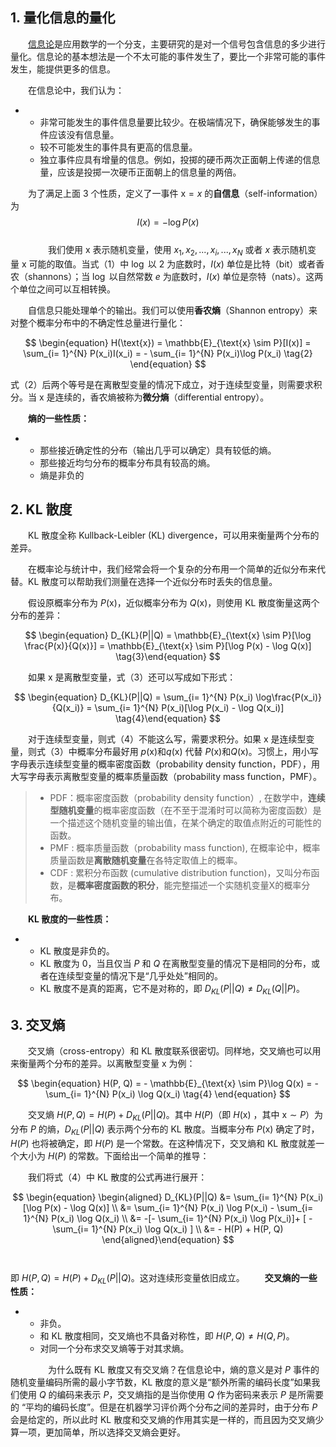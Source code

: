 
## 1\. 量化信息的量化

　　[信息论](https://zh.wikipedia.org/wiki/%E4%BF%A1%E6%81%AF%E8%AE%BA "信息论")是应用数学的一个分支，主要研究的是对一个信号包含信息的多少进行量化。信息论的基本想法是一个不太可能的事件发生了，要比一个非常可能的事件发生，能提供更多的信息。

　　在信息论中，我们认为：

-   -   非常可能发生的事件信息量要比较少。在极端情况下，确保能够发生的事件应该没有信息量。
    -   较不可能发生的事件具有更高的信息量。
    -   独立事件应具有增量的信息。例如，投掷的硬币两次正面朝上传递的信息量，应该是投掷一次硬币正面朝上的信息量的两倍。

　　为了满足上面 3 个性质，定义了一事件 $\mbox{x} = x$ 的**自信息**（self-information）为
$$
\begin{equation}
I(x) = -\log P(x)    \tag{1} 
\end{equation}  
$$   
　　
　　我们使用 $\text{x}$ 表示随机变量，使用 $x_1, x_2,...,x_i,..., x_N$ 或者 $x$ 表示随机变量 $\text{x}$ 可能的取值。当式（1）中 $\log$ 以 2 为底数时，$I(x)$ 单位是比特（bit）或者香农（shannons）；当 $\log$ 以自然常数 $e$ 为底数时，$I(x)$ 单位是奈特（nats）。这两个单位之间可以互相转换。

　　自信息只能处理单个的输出。我们可以使用**香农熵**（Shannon entropy）来对整个概率分布中的不确定性总量进行量化：

$$
\begin{equation}  H(\text{x}) = \mathbb{E}_{\text{x} \sim P}[I(x)] = \sum_{i= 1}^{N} P(x_i)I(x_i) = - \sum_{i= 1}^{N} P(x_i)\log P(x_i)  \tag{2} \end{equation}
$$

式（2）后两个等号是在离散型变量的情况下成立，对于连续型变量，则需要求积分。当 $\text{x}$ 是连续的，香农熵被称为**微分熵**（differential entropy）。


　　**熵的一些性质：**

-   -   那些接近确定性的分布（输出几乎可以确定）具有较低的熵。
    -   那些接近均匀分布的概率分布具有较高的熵。
    - 熵是非负的


## 2\. KL 散度

　　KL 散度全称 Kullback-Leibler (KL) divergence，可以用来衡量两个分布的差异。

　　在概率论与统计中，我们经常会将一个复杂的分布用一个简单的近似分布来代替。KL 散度可以帮助我们测量在选择一个近似分布时丢失的信息量。

　　假设原概率分布为 $P(\text{x})$，近似概率分布为 $Q(\text{x})$，则使用 KL 散度衡量这两个分布的差异：

$$
\begin{equation}  D_{KL}(P||Q) = \mathbb{E}_{\text{x} \sim P}[\log \frac{P(x)}{Q(x)}] = \mathbb{E}_{\text{x} \sim P}[\log P(x) - \log Q(x)]   \tag{3}\end{equation}
$$

　　如果 $\text{x}$ 是离散型变量，式（3）还可以写成如下形式：

$$
\begin{equation} D_{KL}(P||Q) = \sum_{i= 1}^{N} P(x_i) \log\frac{P(x_i)}{Q(x_i)} = \sum_{i= 1}^{N} P(x_i)[\log P(x_i) - \log Q(x_i)]    \tag{4}\end{equation}
$$

　　对于连续型变量，则式（4）不能这么写，需要求积分。如果 $\text{x}$ 是连续型变量，则式（3）中概率分布最好用 $p(\text{x})$和$q(\text{x})$ 代替 $P(\text{x})$和$Q(\text{x})$。习惯上，用小写字母表示连续型变量的概率密度函数（probability density function，PDF），用大写字母表示离散型变量的概率质量函数（probability mass function，PMF）。
>- PDF：概率密度函数（probability density function）, 在数学中，**连续型随机变量**的概率密度函数（在不至于混淆时可以简称为密度函数）是一个描述这个随机变量的输出值，在某个确定的取值点附近的可能性的函数。
>- PMF : 概率质量函数（probability mass function), 在概率论中，概率质量函数是**离散随机变量**在各特定取值上的概率。
>- CDF : 累积分布函数 (cumulative distribution function)，又叫分布函数，是**概率密度函数的积分**，能完整描述一个实随机变量X的概率分布。

　　**KL 散度的一些性质：**

-   -   KL 散度是非负的。
    -   KL 散度为 0，当且仅当 $P$ 和 $Q$ 在离散型变量的情况下是相同的分布，或者在连续型变量的情况下是“几乎处处”相同的。
    -   KL 散度不是真的距离，它不是对称的，即 $D_{KL}(P||Q) \ne D_{KL}(Q||P)$。

## 3\. 交叉熵

　　交叉熵（cross-entropy）和 KL 散度联系很密切。同样地，交叉熵也可以用来衡量两个分布的差异。以离散型变量 $\text{x}$ 为例：

$$
\begin{equation}  H(P, Q) = - \mathbb{E}_{\text{x} \sim P}\log Q(x) = - \sum_{i= 1}^{N} P(x_i) \log Q(x_i) \tag{4} \end{equation}
$$

　　交叉熵 $H(P, Q) = H(P) +  D_{KL}(P||Q)$。其中 $H(P)$（即 $H(\text{x})$ ，其中 $\text{x} \sim P$）为分布 $P$ 的熵，$D_{KL}(P||Q)$ 表示两个分布的 KL 散度。当概率分布 $P(\text{x})$ 确定了时，$H(P)$ 也将被确定，即 $H(P)$ 是一个常数。在这种情况下，交叉熵和 KL 散度就差一个大小为 $H(P)$ 的常数。下面给出一个简单的推导：

　　我们将式（4）中 KL 散度的公式再进行展开：

$$
\begin{equation} \begin{aligned}
D_{KL}(P||Q) &= \sum_{i= 1}^{N} P(x_i)[\log P(x) - \log Q(x)]  \\ &=  \sum_{i= 1}^{N} P(x_i) \log P(x_i)  - \sum_{i= 1}^{N} P(x_i) \log Q(x_i)  \\ &= -[- \sum_{i= 1}^{N} P(x_i) \log P(x_i)]+ [ - \sum_{i= 1}^{N} P(x_i) \log Q(x_i) ] \\ &= - H(P) + H(P, Q) \end{aligned}\end{equation}
$$
　　


即 $H(P, Q) = H(P) +  D_{KL}(P||Q)$。这对连续形变量依旧成立。
　　**交叉熵的一些性质：**

-   -   非负。
    -   和 KL 散度相同，交叉熵也不具备对称性，即 $H(P, Q) \ne H(Q,P)$。
    -   对同一个分布求交叉熵等于对其求熵。

　　
　　为什么既有 KL 散度又有交叉熵？在信息论中，熵的意义是对 $P$ 事件的随机变量编码所需的最小字节数，KL 散度的意义是“额外所需的编码长度”如果我们使用 $Q$ 的编码来表示 $P$，交叉熵指的是当你使用 $Q$ 作为密码来表示 $P$ 是所需要的 “平均的编码长度”。但是在机器学习评价两个分布之间的差异时，由于分布 $P$ 会是给定的，所以此时 KL 散度和交叉熵的作用其实是一样的，而且因为交叉熵少算一项，更加简单，所以选择交叉熵会更好。

